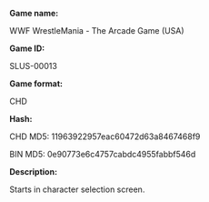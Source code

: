 **Game name:**

WWF WrestleMania - The Arcade Game (USA)

**Game ID:**

SLUS-00013

**Game format:**

CHD

**Hash:**

CHD MD5: 11963922957eac60472d63a8467468f9

BIN MD5: 0e90773e6c4757cabdc4955fabbf546d

**Description:**

Starts in character selection screen.